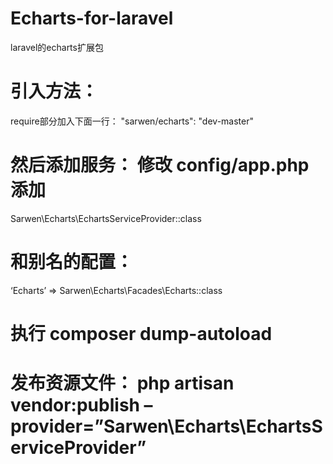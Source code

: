 # Echarts-for-laravel
laravel的echarts扩展包
# 引入方法：
require部分加入下面一行：
"sarwen/echarts": "dev-master"
# 然后添加服务： 修改 config/app.php 添加
Sarwen\Echarts\EchartsServiceProvider::class
# 和别名的配置：
‘Echarts’ => Sarwen\Echarts\Facades\Echarts::class
# 执行 composer dump-autoload
# 发布资源文件： php artisan vendor:publish –provider=”Sarwen\Echarts\EchartsServiceProvider” 
